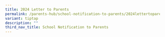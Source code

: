 ```yaml
---
title: 2024 Letter to Parents
permalink: /parents-hub/school-notification-to-parents/2024lettertoparents/
variant: tiptap
description: ""
third_nav_title: School Notification to Parents
---
```

